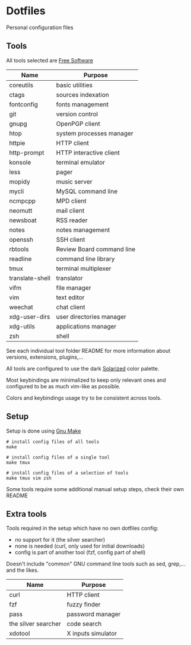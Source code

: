 # Dotfiles

Personal configuration files


## Tools

All tools selected are [Free Software](https://www.gnu.org/philosophy/free-sw.en.html)

| Name                   | Purpose                              |
|------------------------|--------------------------------------|
| coreutils              | basic utilities                      |
| ctags                  | sources indexation                   |
| fontconfig             | fonts management                     |
| git                    | version control                      |
| gnupg                  | OpenPGP client                       |
| htop                   | system processes manager             |
| httpie                 | HTTP client                          |
| http-prompt            | HTTP interactive client              |
| konsole                | terminal emulator                    |
| less                   | pager                                |
| mopidy                 | music server                         |
| mycli                  | MySQL command line                   |
| ncmpcpp                | MPD client                           |
| neomutt                | mail client                          |
| newsboat               | RSS reader                           |
| notes                  | notes management                     |
| openssh                | SSH client                           |
| rbtools                | Review Board command line            |
| readline               | command line library                 |
| tmux                   | terminal multiplexer                 |
| translate-shell        | translator                           |
| vifm                   | file manager                         |
| vim                    | text editor                          |
| weechat                | chat client                          |
| xdg-user-dirs          | user directories manager             |
| xdg-utils              | applications manager                 |
| zsh                    | shell                                |

See each individual tool folder README for more information
about versions, extensions, plugins,...

All tools are configured to use the dark
[Solarized](http://ethanschoonover.com/solarized) color palette.

Most keybindings are minimalized to keep only relevant ones
and configured to be as much vim-like as possible.

Colors and keybindings usage try to be consistent across tools.


## Setup

Setup is done using [Gnu Make](https://www.gnu.org/software/make/)

```shell
# install config files of all tools
make

# install config files of a single tool
make tmux

# install config files of a selection of tools
make tmux vim zsh
```

Some tools require some additional manual setup steps, check their own README


## Extra tools

Tools required in the setup which have no own dotfiles config:
- no support for it (the silver searcher)
- none is needed (curl, only used for initial downloads)
- config is part of another tool (fzf, config part of shell)

Doesn't include "common" GNU command line tools
such as sed, grep,... and the likes.

| Name                   | Purpose                              |
|------------------------|--------------------------------------|
| curl                   | HTTP client                          |
| fzf                    | fuzzy finder                         |
| pass                   | password manager                     |
| the silver searcher    | code search                          |
| xdotool                | X inputs simulator                   |
